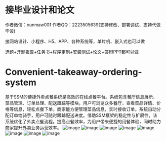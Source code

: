 # 接毕业设计和论文
作者微信：xunmaw001  作者QQ：2223505639(支持修改、部署调试、支持代做毕设)

接网站设计、小程序、H5、APP、各种系统等，单片机、嵌入式也可以做

选题+开题报告+任务书+程序定制+安装测试+论文+答辩PPT都可以做
# Convenient-takeaway-ordering-system
基于SSM的便捷外卖点餐系统是高效的在线点餐平台。系统包含餐厅信息展示、菜品管理、订单处理、配送跟踪等模块。用户可浏览众多餐厅，查看菜品详情、价格等信息，轻松点餐下单。商家能方便管理菜品信息，实时接收订单。系统自动分配订单给骑手，用户可随时跟踪配送进度。借助SSM框架的稳定性与扩展性，该系统优化了外卖点餐流程，提高点餐效率，为用户带来便捷的用餐体验，同时助力商家提升外卖业务运营效率。
![image](https://github.com/user-attachments/assets/40804328-8b13-47cf-abee-f34fc7256d12)
![image](https://github.com/user-attachments/assets/59ece62a-3194-4c99-9259-17f8f3317639)
![image](https://github.com/user-attachments/assets/021dead3-7e4d-4c2b-8b02-d29a36d4022f)
![image](https://github.com/user-attachments/assets/525454aa-0cfb-4262-84ab-d9599e770eee)
![image](https://github.com/user-attachments/assets/71a09305-6449-4677-a898-63f933a41d57)
![image](https://github.com/user-attachments/assets/e9d1e8fb-4f55-464b-9dd3-f9d3fb838b65)
![image](https://github.com/user-attachments/assets/a437b843-71ba-4956-8bd5-ba274a895b1a)
![image](https://github.com/user-attachments/assets/de6ab9eb-a080-494b-8fa2-ee939fab44c8)

